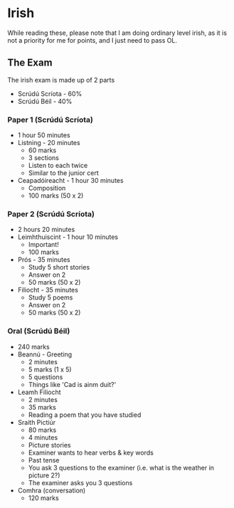 # Irish

While reading these, please note that I am doing ordinary level irish,
as it is not a priority for me for points, and I just need to pass OL.

## The Exam

The irish exam is made up of 2 parts

* Scrúdú Scríota - 60%
* Scrúdú Béil - 40%

### Paper 1 (Scrúdú Scríota)

* 1 hour 50 minutes
* Listning - 20 minutes
    * 60 marks
    * 3 sections
    * Listen to each twice
    * Similar to the junior cert
* Ceapadóireacht - 1 hour 30 minutes
    * Composition
    * 100 marks (50 x 2)
  
### Paper 2 (Scrúdú Scríota)

* 2 hours 20 minutes
* Leimhthuiscint - 1 hour 10 minutes
    * Important!
    * 100 marks
* Prós - 35 minutes
    * Study 5 short stories
    * Answer on 2
    * 50 marks (50 x 2)
* Filiocht - 35 minutes
    * Study 5 poems
    * Answer on 2
    * 50 marks (50 x 2)


### Oral (Scrúdú Béil)

* 240 marks
* Beannú - Greeting
    * 2 minutes
    * 5 marks (1 x 5)
    * 5 questions
    * Things like 'Cad is ainm duit?'
* Leamh Filiocht
    * 2 minutes
    * 35 marks
    * Reading a poem that you have studied
* Sraith Pictiúr
    * 80 marks
    * 4 minutes
    * Picture stories
    * Examiner wants to hear verbs & key words
    * Past tense
    * You ask 3 questions to the examiner (i.e. what is the weather in picture 2?)
    * The examiner asks you 3 questions
* Comhra (conversation)
    * 120 marks